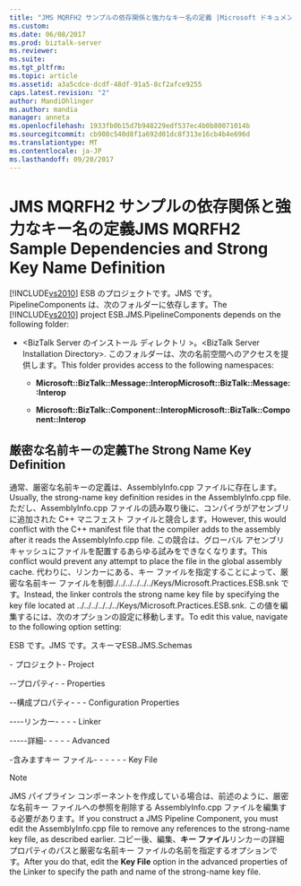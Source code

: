 ```yaml
---
title: "JMS MQRFH2 サンプルの依存関係と強力なキー名の定義 |Microsoft ドキュメント"
ms.custom: 
ms.date: 06/08/2017
ms.prod: biztalk-server
ms.reviewer: 
ms.suite: 
ms.tgt_pltfrm: 
ms.topic: article
ms.assetid: a3a5cdce-dcdf-48df-91a5-8cf2afce9255
caps.latest.revision: "2"
author: MandiOhlinger
ms.author: mandia
manager: anneta
ms.openlocfilehash: 1933fb0b15d7b948229edf537ec4b0b80071014b
ms.sourcegitcommit: cb908c540d8f1a692d01dc8f313e16cb4b4e696d
ms.translationtype: MT
ms.contentlocale: ja-JP
ms.lasthandoff: 09/20/2017
---
```

# <a name="jms-mqrfh2-sample-dependencies-and-strong-key-name-definition"></a><span data-ttu-id="324b3-102">JMS MQRFH2 サンプルの依存関係と強力なキー名の定義</span><span class="sxs-lookup"><span data-stu-id="324b3-102">JMS MQRFH2 Sample Dependencies and Strong Key Name Definition</span></span>
<span data-ttu-id="324b3-103">[!INCLUDE[vs2010](../includes/vs2010-md.md)] ESB のプロジェクトです。JMS です。PipelineComponents は、次のフォルダーに依存します。</span><span class="sxs-lookup"><span data-stu-id="324b3-103">The [!INCLUDE[vs2010](../includes/vs2010-md.md)] project ESB.JMS.PipelineComponents depends on the following folder:</span></span>  
  
-   <span data-ttu-id="324b3-104">\<BizTalk Server のインストール ディレクトリ >。</span><span class="sxs-lookup"><span data-stu-id="324b3-104">\<BizTalk Server Installation Directory>.</span></span> <span data-ttu-id="324b3-105">このフォルダーは、次の名前空間へのアクセスを提供します。</span><span class="sxs-lookup"><span data-stu-id="324b3-105">This folder provides access to the following namespaces:</span></span>  
  
    -   <span data-ttu-id="324b3-106">**Microsoft::BizTalk::Message::Interop**</span><span class="sxs-lookup"><span data-stu-id="324b3-106">**Microsoft::BizTalk::Message::Interop**</span></span>  
  
    -   <span data-ttu-id="324b3-107">**Microsoft::BizTalk::Component::Interop**</span><span class="sxs-lookup"><span data-stu-id="324b3-107">**Microsoft::BizTalk::Component::Interop**</span></span>  
  
## <a name="the-strong-name-key-definition"></a><span data-ttu-id="324b3-108">厳密な名前キーの定義</span><span class="sxs-lookup"><span data-stu-id="324b3-108">The Strong Name Key Definition</span></span>  
 <span data-ttu-id="324b3-109">通常、厳密な名前キーの定義は、AssemblyInfo.cpp ファイルに存在します。</span><span class="sxs-lookup"><span data-stu-id="324b3-109">Usually, the strong-name key definition resides in the AssemblyInfo.cpp file.</span></span> <span data-ttu-id="324b3-110">ただし、AssemblyInfo.cpp ファイルの読み取り後に、コンパイラがアセンブリに追加された C++ マニフェスト ファイルと競合します。</span><span class="sxs-lookup"><span data-stu-id="324b3-110">However, this would conflict with the C++ manifest file that the compiler adds to the assembly after it reads the AssemblyInfo.cpp file.</span></span> <span data-ttu-id="324b3-111">この競合は、グローバル アセンブリ キャッシュにファイルを配置するあらゆる試みをできなくなります。</span><span class="sxs-lookup"><span data-stu-id="324b3-111">This conflict would prevent any attempt to place the file in the global assembly cache.</span></span> <span data-ttu-id="324b3-112">代わりに、リンカーにある、キー ファイルを指定することによって、厳密な名前キー ファイルを制御./../../../../../Keys/Microsoft.Practices.ESB.snk です。</span><span class="sxs-lookup"><span data-stu-id="324b3-112">Instead, the linker controls the strong name key file by specifying the key file located at ../../../../../../Keys/Microsoft.Practices.ESB.snk.</span></span> <span data-ttu-id="324b3-113">この値を編集するには、次のオプションの設定に移動します。</span><span class="sxs-lookup"><span data-stu-id="324b3-113">To edit this value, navigate to the following option setting:</span></span>  
  
 <span data-ttu-id="324b3-114">ESB です。JMS です。スキーマ</span><span class="sxs-lookup"><span data-stu-id="324b3-114">ESB.JMS.Schemas</span></span>  
  
 <span data-ttu-id="324b3-115">\- プロジェクト</span><span class="sxs-lookup"><span data-stu-id="324b3-115">\- Project</span></span>  
  
 <span data-ttu-id="324b3-116">\--プロパティ</span><span class="sxs-lookup"><span data-stu-id="324b3-116">\- - Properties</span></span>  
  
 <span data-ttu-id="324b3-117">\--構成プロパティ</span><span class="sxs-lookup"><span data-stu-id="324b3-117">\- - - Configuration Properties</span></span>  
  
 <span data-ttu-id="324b3-118">\----リンカー</span><span class="sxs-lookup"><span data-stu-id="324b3-118">\- - - - Linker</span></span>  
  
 <span data-ttu-id="324b3-119">\-----詳細</span><span class="sxs-lookup"><span data-stu-id="324b3-119">\- - - - - Advanced</span></span>  
  
 <span data-ttu-id="324b3-120">\-含みますキー ファイル</span><span class="sxs-lookup"><span data-stu-id="324b3-120">\- - - - - - Key File</span></span>  
  
> [!NOTE]
>  <span data-ttu-id="324b3-121">JMS パイプライン コンポーネントを作成している場合は、前述のように、厳密な名前キー ファイルへの参照を削除する AssemblyInfo.cpp ファイルを編集する必要があります。</span><span class="sxs-lookup"><span data-stu-id="324b3-121">If you construct a JMS Pipeline Component, you must edit the AssemblyInfo.cpp file to remove any references to the strong-name key file, as described earlier.</span></span> <span data-ttu-id="324b3-122">コピー後、編集、**キー ファイル**リンカーの詳細プロパティのパスと厳密な名前キー ファイルの名前を指定するオプションです。</span><span class="sxs-lookup"><span data-stu-id="324b3-122">After you do that, edit the **Key File** option in the advanced properties of the Linker to specify the path and name of the strong-name key file.</span></span>